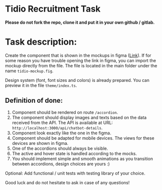 # Tidio Recruitment Task

**Please do not fork the repo, clone it and put it in your own github / gitlab.**

# Task description:
Create the component that is shown in the mockups in figma ([Link](https://www.figma.com/file/7IeOBewCvUmiX7s65Z068f/Front?node-id=1%3A33131)).
If for some reason you have trouble opening the link in figma, you can import the mockup directly from the file. 
The file is located in the main folder under the name `tidio-mockup.fig`.

Design system (font, font sizes and colors) is already prepared. You can preview it in the file `theme/index.ts`.

## Definition of done:

1. Component should be rendered on route `/accordion`.
2. The component should display images and texts based on the data received from the API. The API is available at URL: `http://localhost:3000/api/chatbot-details`.
3. Component look exactly like the one in the figma.
4. Component should be adapted for mobile devices. The views for these devices are shown in figma.
5. One of the accordions should always be visible.
6. The active and hover state is handled according to the mocks.
7. You should implement simple and smooth animations as you transition between accordions, design choices are yours :)

Optional: Add functional / unit tests with testing library of your choice.


Good luck and do not hesitate to ask in case of any questions!